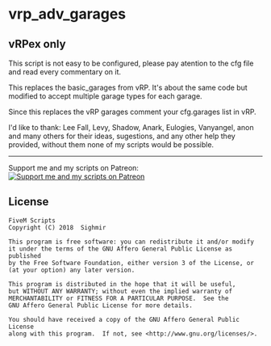 # vrp_adv_garages
## vRPex only

This script is not easy to be configured, please pay atention to the cfg file and read every commentary on it.  

This replaces the basic_garages from vRP. It's about the same code but modified to accept multiple garage types for each garage.  

Since this replaces the vRP garages comment your cfg.garages list in vRP.  

I'd like to thank: Lee Fall, Levy, Shadow, Anark, Eulogies, Vanyangel, anon and many others for their ideas, sugestions, and any other help they provided, without them none of my scripts would be possible.  

***************************************************************************************************************************************************
Support me and my scripts on Patreon:  
[![Support me and my scripts on Patreon](http://i.imgur.com/dyePK6Q.png)](https://www.patreon.com/Sighmir)  

## License

    FiveM Scripts
    Copyright (C) 2018  Sighmir

    This program is free software: you can redistribute it and/or modify
    it under the terms of the GNU Affero General Public License as published
    by the Free Software Foundation, either version 3 of the License, or
    (at your option) any later version.

    This program is distributed in the hope that it will be useful,
    but WITHOUT ANY WARRANTY; without even the implied warranty of
    MERCHANTABILITY or FITNESS FOR A PARTICULAR PURPOSE.  See the
    GNU Affero General Public License for more details.

    You should have received a copy of the GNU Affero General Public License
    along with this program.  If not, see <http://www.gnu.org/licenses/>.
